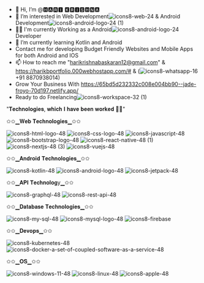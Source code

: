 
- 👋 Hi, I’m @🅷🅰🆁🅸 🅺🆁🅸🆂🅷🅽🅰
- 👀 I’m interested in Web Development![icons8-web-24](https://github.com/harikrishnabaskaran/harikrishnabaskaran/assets/136921665/306ac858-d8a3-4f0f-9f62-2aed59b1d24f)
  & Android Development![icons8-android-logo-24 (1)](https://github.com/harikrishnabaskaran/harikrishnabaskaran/assets/136921665/74addbc1-914b-4cd1-ac11-da468c64c5d1)
- 👨‍💻 I'm currently Working as a Android![icons8-android-logo-24](https://github.com/harikrishnabaskaran/harikrishnabaskaran/assets/136921665/80e7b000-cc9d-4232-872d-100284dd1c91)Developer
- 🌱 I’m currently learning Kotlin and Android
- Contact me for developing Budget Friendly Websites and Mobile Apps for both Android and IOS 
- 📫 How to reach me "harikrishnabaskaran12@gmail.com" & https://harikbportfolio.000webhostapp.com/# & (![icons8-whatsapp-16](https://github.com/harikrishnabaskaran/harikrishnabaskaran/assets/136921665/3309b025-3a6e-49d7-996b-875c868778a4)+91 8870938014)
- Grow Your Business With https://65bd5d232332c008e004bb90--jade-froyo-70d197.netlify.app/
- Ready to do Freelancing![icons8-workspace-32 (1)](https://github.com/harikrishnabaskaran/harikrishnabaskaran/assets/136921665/cafdff1b-a5d3-4779-9b64-7376837462bd)
  

"𝐓𝐞𝐜𝐡𝐧𝐨𝐥𝐨𝐠𝐢𝐞𝐬, 𝐰𝐡𝐢𝐜𝐡 𝐈 𝐡𝐚𝐯𝐞 𝐛𝐞𝐞𝐧 𝐰𝐨𝐫𝐤𝐞𝐝 👨‍💻"

✩✩▁𝐖𝐞𝐛 𝐓𝐞𝐜𝐡𝐧𝐨𝐥𝐨𝐠𝐢𝐞𝐬▁✩✩
                 
![icons8-html-logo-48](https://github.com/harikrishnabaskaran/harikrishnabaskaran/assets/136921665/407dc889-b825-4e3d-b28d-9e602709af4a)
![icons8-css-logo-48](https://github.com/harikrishnabaskaran/harikrishnabaskaran/assets/136921665/aeb473a1-b487-47d4-b6a5-9ecb668bacd3)
![icons8-javascript-48](https://github.com/harikrishnabaskaran/harikrishnabaskaran/assets/136921665/d12e6da8-a08b-4340-a459-f659b6558540)
![icons8-bootstrap-logo-48](https://github.com/harikrishnabaskaran/harikrishnabaskaran/assets/136921665/c2e6562c-80b0-4961-aa37-a0c5da7ccb18)
![icons8-react-native-48 (1)](https://github.com/harikrishnabaskaran/harikrishnabaskaran/assets/136921665/760cea77-a92b-4e81-83b3-9928284c3aee)
![icons8-nextjs-48 (3)](https://github.com/harikrishnabaskaran/harikrishnabaskaran/assets/136921665/1ec2166d-edfc-48f8-8da1-3dee88a1cb7c)
![icons8-vuejs-48](https://github.com/harikrishnabaskaran/harikrishnabaskaran/assets/136921665/e905c4ac-f412-45a2-9d72-e7b7e401ded5)



✩✩▁𝐀𝐧𝐝𝐫𝐨𝐢𝐝 𝐓𝐞𝐜𝐡𝐧𝐨𝐥𝐨𝐠𝐢𝐞𝐬▁✩✩

![icons8-kotlin-48](https://github.com/harikrishnabaskaran/harikrishnabaskaran/assets/136921665/2bc7ebaf-bb3f-4e95-8456-e90f105b74c3)
![icons8-android-logo-48](https://github.com/harikrishnabaskaran/harikrishnabaskaran/assets/136921665/80fcdb38-1fa5-4f00-8b67-88119357f819)
![icons8-jetpack-48](https://github.com/harikrishnabaskaran/harikrishnabaskaran/assets/136921665/e081d29a-b132-4ac8-9946-26cd86f28381)



✩✩▁𝐀𝐏𝐈 𝐓𝐞𝐜𝐡𝐧𝐨𝐥𝐨𝐠y▁✩✩

![icons8-graphql-48](https://github.com/harikrishnabaskaran/harikrishnabaskaran/assets/136921665/005e8fa3-ffc5-4e93-a421-67acf21c2beb)
![icons8-rest-api-48](https://github.com/harikrishnabaskaran/harikrishnabaskaran/assets/136921665/2d5a3991-d1e1-4238-8be1-a636914cf3fa)



✩✩▁𝐃𝐚𝐭𝐚𝐛𝐚𝐬𝐞 𝐓𝐞𝐜𝐡𝐧𝐨𝐥𝐨𝐠𝐢𝐞𝐬▁✩✩

![icons8-my-sql-48](https://github.com/harikrishnabaskaran/harikrishnabaskaran/assets/136921665/e8316b7d-194a-4f70-9275-c20ecb532ca5)
![icons8-mysql-logo-48](https://github.com/harikrishnabaskaran/harikrishnabaskaran/assets/136921665/0cb6ba24-8a47-4c0e-a0cf-9cf3bdf052d8)
![icons8-firebase](https://github.com/harikrishnabaskaran/harikrishnabaskaran/assets/136921665/12e7f53b-f9aa-4b05-aacd-f6677352b3bd)



✩✩▁𝐃𝐞𝐯𝐨𝐩𝐬▁✩✩

![icons8-kubernetes-48](https://github.com/harikrishnabaskaran/harikrishnabaskaran/assets/136921665/3228b2d9-252e-4eab-8f92-78d538d93947)
![icons8-docker-a-set-of-coupled-software-as-a-service-48](https://github.com/harikrishnabaskaran/harikrishnabaskaran/assets/136921665/bf50ae20-f14c-471d-ac01-4fbbb042cf7f)


✩✩▁𝐎𝐒▁✩✩

![icons8-windows-11-48](https://github.com/harikrishnabaskaran/harikrishnabaskaran/assets/136921665/d4b3d546-912a-4da9-a544-d0876c1bf139)
![icons8-linux-48](https://github.com/harikrishnabaskaran/harikrishnabaskaran/assets/136921665/431b59f2-f70d-4c94-90ec-c4d6fa4f6be6)
![icons8-apple-48](https://github.com/harikrishnabaskaran/harikrishnabaskaran/assets/136921665/e80a9c81-020b-4200-a3f3-683a3b16f9d8)



